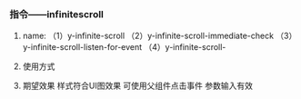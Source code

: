 ### 指令——infinitescroll

1. name: 
	（1）y-infinite-scroll
	（2）y-infinite-scroll-immediate-check
	（3）y-infinite-scroll-listen-for-event
	（4）y-infinite-scroll- 
2. 使用方式
		

3. 期望效果
	样式符合UI图效果
	可使用父组件点击事件
	参数输入有效
	